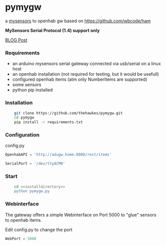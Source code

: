 pymygw
======

a [mysensors](http://www.mysensors.org/) to openhab gw based on https://github.com/wbcode/ham 

**MySensors Serial Protocol (1.4) support only**


[BLOG Post](http://www.the-hawkes.de/pymygw-a-simple-mysensors-gateway.html)



### Requirements

- an arduino mysensors serial gateway connected via usb/serial on a linux host
- an openhab installation (not required for testing, but it would be usefull)
 - configured openhab items (atm only NumberItems are supported)
- some sensors
- python pip installed


### Installation

```bash
    git clone https://github.com/thehawkes/pymygw.git
    cd pymygw
    pip install -r requirements.txt

```

### Configuration

config.py
```python
OpenhabAPI = 'http://adugw.home:8080/rest/items'

SerialPort = '/dev/ttyACM0'

```

### Start
```bash
    cd <<installdirectory>>
    python pymygw.py
```

### Webinterface
The gateway offers a simple Webinterface on Port 5000 to "glue" sensors to openhab items.

Edit config.py to change the port
```python
WebPort = 5000
```
